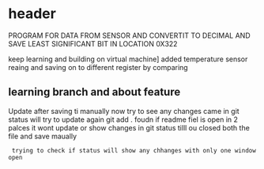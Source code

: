 # header

PROGRAM FOR DATA FROM SENSOR AND CONVERTIT TO DECIMAL AND SAVE LEAST SIGNIFICANT BIT IN LOCATION 0X322

keep learning and building on virtual machine]
added temperature sensor reaing and saving on to different register by comparing


## learning branch and about feature

Update after saving ti manually now try to see any changes came in git status
will try to update again
   git add .
     foudn if readme fiel is open in 2 palces it wont update or show changes in git status tilll ou closed both the file and save maually

     trying to check if status will show any chhanges with only one window open
     